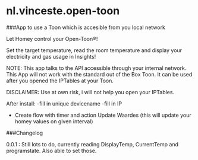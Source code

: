 # nl.vinceste.open-toon

###App to use a Toon which is accesible from you local network

Let Homey control your Open-Toon®!

Set the target temperature, read the room temperature and display your electricity and gas usage in Insights!

NOTE: This app talks to the API accessible through your internal network.
This App will not work with the standard out of the Box Toon.
It can be used after you opened the IPTables at your Toon.

DISCLAIMER: Use at own risk, i will not help you open your IPTables.

After install:
-fill in unique devicename
-fill in IP

- Create flow with timer and action Update Waardes (this will update your homey values on given interval)

###Changelog

0.0.1 :  Still lots to do, currently reading DisplayTemp, CurrentTemp and programstate. Also able to set those.


